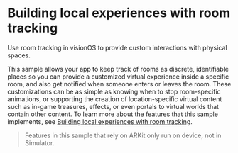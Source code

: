 # Building local experiences with room tracking
Use room tracking in visionOS to provide custom interactions with physical spaces.

This sample allows your app to keep track of rooms as discrete, identifiable places so you can provide a customized virtual experience inside a specific room, and also get notified when someone enters or leaves the room. These customizations can be as simple as knowing when to stop room-specific animations, or supporting the creation of location-specific virtual content such as in-game treasures, effects, or even portals to virtual worlds that contain other content. To learn more about the features that this sample implements, see [Building local experiences with room tracking](https://developer.apple.com/documentation/visionos/building_local_experiences_with_room_tracking).

> Features in this sample that rely on ARKit only run on device, not in Simulator.
